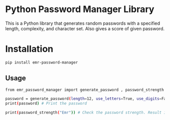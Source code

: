# Python Password Manager Library

This is a Python library that generates random passwords with a specified length, complexity, and character set. Also gives a score of given password.

# Installation
```bash
pip install emr-password-manager
```

## Usage

```bash
from emr_password_manager import generate_password , password_strength # Import the library

password = generate_password(length=12, use_letters=True, use_digits=False, use_symbols=False, exclude_chars="a") # Generate a password
print(password) # Print the password

print(password_strength("Emr")) # Check the password strength. Result is like: 3 / 10
```
